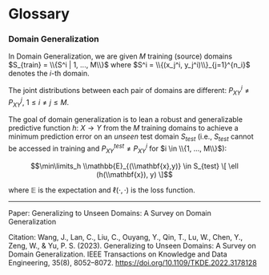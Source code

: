 # Glossary

### Domain Generalization

In Domain Generalization, we are given $M$ training (source) domains $S_{train} = \\{S^i | 1, ..., M\\}$ where $S^i = \\{(x_j^i, y_j^i)\\}_{j=1}^{n_i}$ denotes the $i$-th domain.

The joint distributions between each pair of domains are different: $P_{XY}^i \neq P_{XY}^j$, $1 \leq i \neq j \leq M$.

The goal of domain generalization is to lean a robust and generalizable predictive function $h: ~ X \to Y$ from the $M$ training domains to achieve a minimum prediction error on an _unseen_ test domain $S_{test}$ (i.e., $S_{test}$ cannot be accessed in training and $P_{XY}^{test} \neq P_{XY}^i$ for $i \in \\{1, ..., M\\}$):

$$\min\limits_h \\mathbb{E}_{(\\mathbf{x},y)} \in S_{test} \[ \ell (h(\\mathbf{x}), y) \]$$

where $\mathbb{E}$ is the expectation and $\ell(\cdot, \cdot)$ is the loss function.

---

Paper: Generalizing to Unseen Domains: A Survey on Domain Generalization

Citation: Wang, J., Lan, C., Liu, C., Ouyang, Y., Qin, T., Lu, W., Chen, Y., Zeng, W., & Yu, P. S. (2023). Generalizing to Unseen Domains: A Survey on Domain Generalization. IEEE Transactions on Knowledge and Data Engineering, 35(8), 8052–8072. https://doi.org/10.1109/TKDE.2022.3178128
